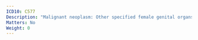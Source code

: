 ```yaml
---
ICD10: C577
Description: "Malignant neoplasm: Other specified female genital organs"
Matters: No
Weight: 0
---
```


